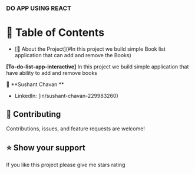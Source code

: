 ### DO APP USING REACT

# 📗 Table of Contents

- [📖 About the Project](#In this project we build simple Book list application that can add and remove the Books)

**[To-do-list-app-interactive]** In this project we build simple application that have ability to add and remove books


👤 **Sushant Chavan **

- LinkedIn: [in/sushant-chavan-229983260)

## 🤝 Contributing <a name="contributing"></a>

Contributions, issues, and feature requests are welcome!

## ⭐️ Show your support <a name="support"></a>

If you like this project please give me stars rating 

